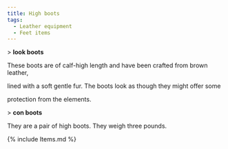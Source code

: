 ```yaml
---
title: High boots
tags:
  - Leather equipment
  - Feet items
---
```

\> **look boots**

These boots are of calf-high length and have been crafted from brown
leather,

lined with a soft gentle fur. The boots look as though they might offer
some

protection from the elements.

\> **con boots**

They are a pair of high boots. They weigh three pounds.

{% include Items.md %}
